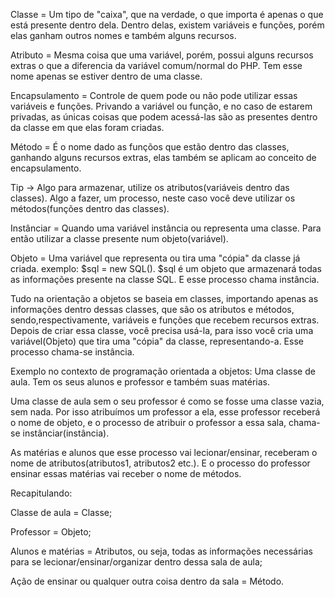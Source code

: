Classe = Um tipo de "caixa", que na verdade, o que importa é apenas o que está presente dentro dela. Dentro delas, existem variáveis e funções, porém elas ganham outros nomes e também alguns recursos.

Atributo = Mesma coisa que uma variável, porém, possui alguns recursos extras o que a diferencia da variável comum/normal do PHP. Tem esse nome apenas se estiver dentro de uma classe.

Encapsulamento = Controle de quem pode ou não pode utilizar essas variáveis e funções. Privando a variável ou função, e no caso de estarem privadas, as únicas coisas que podem acessá-las são as presentes dentro da classe em que elas foram criadas.

Método = É o nome dado as funçõos que estão dentro das classes, ganhando alguns recursos extras, elas também se aplicam ao conceito de encapsulamento.

Tip -> Algo para armazenar, utilize os atributos(variáveis dentro das classes). Algo a fazer, um processo, neste caso você deve utilizar os métodos(funções dentro das classes).

Instânciar = Quando uma variável instância ou representa uma classe. Para então utilizar a classe presente num objeto(variável).

Objeto = Uma variável que representa ou tira uma "cópia" da classe já criada. exemplo: $sql = new SQL(). $sql é um objeto que armazenará todas as informações presente na classe SQL. E esse processo chama instância.

Tudo na orientação a objetos se baseia em classes, importando apenas as informações dentro dessas classes, que são os atributos e métodos, sendo,respectivamente, variáveis e funções que recebem recursos extras. Depois de criar essa classe, você precisa usá-la, para isso você cria uma variável(Objeto) que tira uma "cópia" da classe, representando-a. Esse processo chama-se instância.

Exemplo no contexto de programação orientada a objetos:
Uma classe de aula. Tem os seus alunos e professor e também suas matérias.

Uma classe de aula sem o seu professor é como se fosse uma classe vazia, sem nada. Por isso atribuímos um professor a ela, esse professor receberá o nome de objeto, e o processo de atribuir o professor a essa sala, chama-se instânciar(instância).

As matérias e alunos que esse processo vai lecionar/ensinar, receberam o nome de atributos(atributos1, atributos2 etc.). E o processo do professor ensinar essas matérias vai receber o nome de métodos.

Recapitulando: 

Classe de aula = Classe;

Professor = Objeto;

Alunos e matérias = Atributos, ou seja, todas as informações necessárias para se lecionar/ensinar/organizar dentro dessa sala de aula;

Ação de ensinar ou qualquer outra coisa dentro da sala = Método.